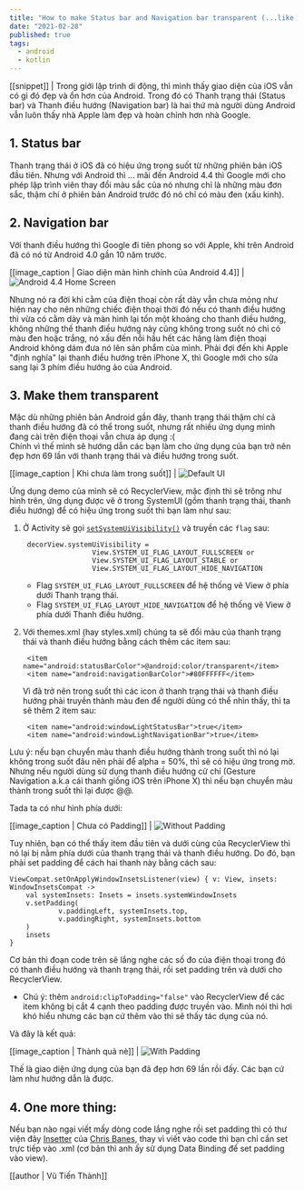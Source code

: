 ```yaml
---
title: "How to make Status bar and Navigation bar transparent (...like iOS) on Android"
date: "2021-02-28"
published: true
tags:
  - android
  - kotlin
---
```


[[snippet]]
| Trong giới lập trình di động, thì mình thấy giao diện của iOS vẫn có gì đó đẹp và ổn hơn của Android. Trong đó có Thanh trạng thái (Status bar) và Thanh điều hướng (Navigation bar) là hai thứ mà người dùng Android vẫn luôn thấy nhà Apple làm đẹp và hoàn chỉnh hơn nhà Google.

## 1. Status bar
Thanh trạng thái ở iOS đã có hiệu ứng trong suốt từ những phiên bản iOS đầu tiên. Nhưng với Android thì ... mãi đến Android 4.4 thì Google mới cho phép lập trình viên thay đổi màu sắc của nó nhưng chỉ là những màu đơn sắc, thậm chí ở phiên bản Android trước đó nó chỉ có màu đen (xấu kinh).

## 2. Navigation bar
Với thanh điều hướng thì Google đi tiên phong so với Apple, khi trên Android đã có nó từ Android 4.0 gần 10 năm trước.

[[image_caption | Giao diện màn hình chính của Android 4.4]]
| ![Android 4.4 Home Screen](images/android_4_4_home_screen.jpg)

Nhưng nó ra đời khi cằm của điện thoại còn rất dày vẫn chưa mỏng như hiện nay cho nên những chiếc điện thoại thời đó nếu có thanh điều hướng thì vừa có cằm dày và màn hình lại tốn một khoảng cho thanh điều hướng, không những thế thanh điều hướng này cũng không trong suốt nó chỉ có màu đen hoặc trắng, nó xấu đến nỗi hầu hết các hãng làm điện thoại Android không dám đưa nó lên sản phẩm của mình. Phải đợi đến khi Apple "định nghĩa" lại thanh điều hướng trên iPhone X, thì Google mới cho sửa sang lại 3 phím điều hướng ảo của Android.

## 3. Make them transparent
Mặc dù những phiên bản Android gần đây, thanh trạng thái thậm chí cả thanh điều hướng đã có thể trong suốt, nhưng rất nhiều ứng dụng mình đang cài trên điện thoại vẫn chưa áp dụng :(  
Chính vì thế mình sẽ hướng dẫn các bạn làm cho ứng dụng của bạn trở nên đẹp hơn 69 lần với thanh trạng thái và điều hướng trong suốt.

[[image_caption | Khi chưa làm trong suốt]]
| ![Default UI](images/default.png)

Ứng dụng demo của mình sẽ có RecyclerView, mặc định thì sẽ trông như hình trên, ứng dụng được vẽ ở trong SystemUI (gồm thanh trạng thái, thanh điều hướng) để có hiệu ứng trong suốt thì bạn làm như sau:

1. Ở Activity sẽ gọi [`setSystemUiVisibility()`](https://developer.android.com/reference/android/view/View.html#setSystemUiVisibility%28int%29) và truyền các `flag` sau:

		decorView.systemUiVisibility = 
		                View.SYSTEM_UI_FLAG_LAYOUT_FULLSCREEN or  
		                View.SYSTEM_UI_FLAG_LAYOUT_STABLE or  
		                View.SYSTEM_UI_FLAG_LAYOUT_HIDE_NAVIGATION

    - Flag `SYSTEM_UI_FLAG_LAYOUT_FULLSCREEN` để hệ thống vẽ View ở phía dưới Thanh trạng thái.
    - Flag `SYSTEM_UI_FLAG_LAYOUT_HIDE_NAVIGATION` để hệ thống vẽ View ở phía dưới Thanh điều hướng.

2. Với themes.xml (hay styles.xml) chúng ta sẽ đổi màu của thanh trạng thái và thanh điều hướng bằng cách thêm các item sau:

        <item name="android:statusBarColor">@android:color/transparent</item>
        <item name="android:navigationBarColor">#80FFFFFF</item>

    Vì đã trở nên trong suốt thì các icon ở thanh trạng thái và thanh điều hướng phải truyền thành màu đen để người dùng có thể nhìn thấy, thì ta sẽ thêm 2 item sau:

        <item name="android:windowLightStatusBar">true</item>
        <item name="android:windowLightNavigationBar">true</item>

Lưu ý: nếu bạn chuyển màu thanh điều hướng thành trong suốt thì nó lại không trong suốt đâu nên phải để alpha = 50%, thì sẽ có hiệu ứng trong mờ. Nhưng nếu người dùng sử dụng thanh điều hướng cử chỉ (Gesture Navigation a.k.a cái thanh giống iOS trên iPhone X) thì nếu bạn chuyển màu thành trong suốt thì lại được @@.

Tada ta có như hình phía dưới:

[[image_caption | Chưa có Padding]]
| ![Without Padding](images/without_padding.png)

Tuy nhiên, bạn có thể thấy item đầu tiên và dưới cùng của RecyclerView thì nó lại bị nằm phía dưới của thanh trạng thái và thanh điều hướng. Do đó, bạn phải set padding để cách hai thanh này bằng cách sau:

    ViewCompat.setOnApplyWindowInsetsListener(view) { v: View, insets: WindowInsetsCompat ->  
        val systemInsets: Insets = insets.systemWindowInsets  
        v.setPadding(  
                v.paddingLeft, systemInsets.top,  
                v.paddingRight, systemInsets.bottom  
        )  
        insets  
    }

Cơ bản thì đoạn code trên sẽ lắng nghe các số đo của điện thoại trong đó có thanh điều hướng và thanh trạng thái, rồi set padding trên và dưới cho RecyclerView.

- Chú ý: thêm `android:clipToPadding="false"` vào RecyclerView để các item không bị cắt 4 cạnh theo padding được truyền vào. Mình nói thì hơi khó hiểu nhưng các bạn cứ thêm vào thì sẽ thấy tác dụng của nó.

Và đây là kết quả:

[[image_caption | Thành quả nè]]
| ![With Padding](images/with_padding.png)

Thế là giao diện ứng dụng của bạn đã đẹp hơn 69 lần rồi đấy. Các bạn cứ làm như hướng dẫn là được. 

## 4. One more thing: 
Nếu bạn nào ngại viết mấy dòng code lắng nghe rồi set padding thì có thư viện đây [Insetter](https://github.com/chrisbanes/insetter) của [Chris Banes](https://medium.com/androiddevelopers/windowinsets-listeners-to-layouts-8f9ccc8fa4d1), thay vì viết vào code thì bạn chỉ cần set trực tiếp vào .xml (cơ bản thì anh ấy sử dụng Data Binding để set padding vào view).

[[author | Vũ Tiến Thành]]